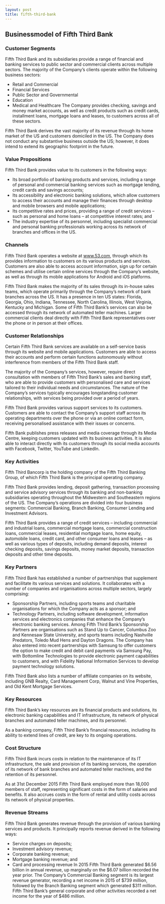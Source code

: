 ```yaml
---
layout: post
title: fifth-third-bank
---
```


Businessmodel of Fifth Third Bank
----------------------------------

### Customer Segments

Fifth Third Bank and its subsidiaries provide a range of financial and banking services to public sector and commercial clients across multiple sectors. The majority of the Company’s clients operate within the following business sectors:

 * Retail and Commercial
* Financial Services
* Public Sector and Governmental
* Education
* Medical and Healthcare
 The Company provides checking, savings and money market accounts, as well as credit products such as credit cards, installment loans, mortgage loans and leases, to customers across all of these sectors.

Fifth Third Bank derives the vast majority of its revenue through its home market of the US and customers domiciled in the US. The Company does not conduct any substantive business outside the US; however, it does intend to extend its geographic footprint in the future.

### Value Propositions

Fifth Third Bank provides value to its customers in the following ways:

 * Its broad portfolio of banking products and services, including a range of personal and commercial banking services such as mortgage lending, credit cards and savings accounts;
* Its accessibility and electronic banking solutions, which allow customers to access their accounts and manage their finances through desktop and mobile browsers and mobile applications;
* Its competitive rates and prices, providing a range of credit services – such as personal and home loans – at competitive interest rates; and
* The industry expertise of its personnel, including specialist commercial and personal banking professionals working across its network of branches and offices in the US.
 ### Channels

Fifth Third Bank operates a website at www.53.com, through which its provides information to customers on its various products and services. Customers are also able to access account information, sign up for certain schemes and utilise certain online services through the Company’s website, as well as through its mobile applications for Android and iOS platforms.

Fifth Third Bank makes the majority of its sales through its in-house sales teams, which operate primarily through the Company’s network of bank branches across the US. It has a presence in ten US states: Florida, Georgia, Ohio, Indiana, Tennessee, North Carolina, Illinois, West Virginia, Kentucky and Michigan. Some of Fifth Third Bank’s services can also be accessed through its network of automated teller machines. Larger commercial clients deal directly with Fifth Third Bank representatives over the phone or in person at their offices.

### Customer Relationships

Certain Fifth Third Bank services are available on a self-service basis through its website and mobile applications. Customers are able to access their accounts and perform certain functions autonomously without interference from members of the Fifth Third Bank staff.

The majority of the Company’s services, however, require direct consultation with members of Fifth Third Bank’s sales and banking staff, who are able to provide customers with personalised care and services tailored to their individual needs and circumstances. The nature of the Company’s services typically encourages longstanding customer relationships, with services being provided over a period of years.

Fifth Third Bank provides various support services to its customers. Customers are able to contact the Company’s support staff across its operating departments over the phone or via an online contact form, receiving personalised assistance with their issues or concerns.

Fifth Bank publishes press releases and media coverage through its Media Centre, keeping customers updated with its business activities. It is also able to interact directly with its customers through its social media accounts with Facebook, Twitter, YouTube and LinkedIn.

### Key Activities

Fifth Third Bancorp is the holding company of the Fifth Third Banking Group, of which Fifth Third Bank is the principal operating company.

Fifth Third Bank provides lending, deposit gathering, transaction processing and service advisory services through its banking and non-banking subsidiaries operating throughout the Midwestern and Southeastern regions of the US. The Company’s operations are divided into four business segments: Commercial Banking, Branch Banking, Consumer Lending and Investment Advisors.

Fifth Third Bank provides a range of credit services – including commercial and industrial loans, commercial mortgage loans, commercial construction loans, commercial leases, residential mortgage loans, home equity, automobile loans, credit card, and other consumer loans and leases – as well as various types of deposits, including demand deposits, interest checking deposits, savings deposits, money market deposits, transaction deposits and other time deposits.

### Key Partners

Fifth Third Bank has established a number of partnerships that supplement and facilitate its various services and solutions. It collaborates with a number of companies and organisations across multiple sectors, largely comprising:

 * Sponsorship Partners, including sports teams and charitable organisations for which the Company acts as a sponsor; and
* Technology Partners, including software development, information services and electronics companies that enhance the Company’s electronic banking services.
 Among Fifth Third Bank’s Sponsorship Partners are organisations such as Stand Up to Cancer, Columbus Zoo and Kennesaw State University, and sports teams including Nashville Predators, Toledo Mud Hens and Dayton Dragons. The Company has also entered into recent partnerships with Samsung to offer customers the option to make credit and debit card payments via Samsung Pay, with Bottomline Technologies to provide electronic payment capabilities to customers, and with Fidelity National Information Services to develop payment technology solutions.

Fifth Third Bank also lists a number of affiliate companies on its website, including GNB Realty, Card Management Corp, Walnut and Vine Properties, and Old Kent Mortgage Services.

### Key Resources

Fifth Third Bank’s key resources are its financial products and solutions, its electronic banking capabilities and IT infrastructure, its network of physical branches and automated teller machines, and its personnel.

As a banking company, Fifth Third Bank’s financial resources, including its ability to extend lines of credit, are key to its ongoing operations.

### Cost Structure

Fifth Third Bank incurs costs in relation to the maintenance of its IT infrastructure, the sale and provision of its banking services, the operation of its network of bank branches and automated teller machines, and the retention of its personnel.

As at 31st December 2015 Fifth Third Bank employed more than 18,000 members of staff, representing significant costs in the form of salaries and benefits. It also accrues costs in the form of rental and utility costs across its network of physical properties.

### Revenue Streams

Fifth Third Bank generates revenue through the provision of various banking services and products. It principally reports revenue derived in the following ways:

 * Service charges on deposits;
* Investment advisory revenue;
* Corporate banking revenue;
* Mortgage banking revenue; and
* Card and processing revenue
 In 2015 Fifth Third Bank generated $6.56 billion in annual revenue, up marginally on the $6.07 billion recorded the year prior. The Company’s Commercial Banking segment is its largest revenue generator, recording a net income in 2015 of $739 million, followed by the Branch Banking segment which generated $311 million. Fifth Third Bank’s general corporate and other activities recorded a net income for the year of $486 million.
